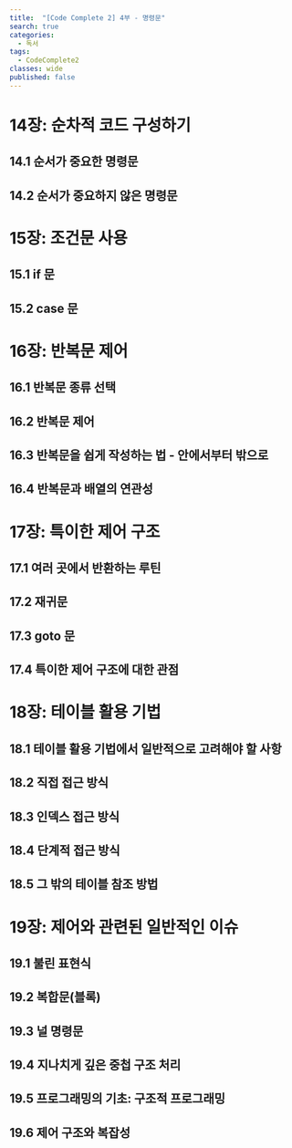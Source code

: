 ```yaml
---
title:  "[Code Complete 2] 4부 - 명령문"
search: true
categories: 
  - 독서
tags:
  - CodeComplete2
classes: wide
published: false
---
```


# 14장: 순차적 코드 구성하기
## 14.1 순서가 중요한 명령문
## 14.2 순서가 중요하지 않은 명령문

# 15장: 조건문 사용
## 15.1 if 문
## 15.2 case 문

# 16장: 반복문 제어
## 16.1 반복문 종류 선택
## 16.2 반복문 제어
## 16.3 반복문을 쉽게 작성하는 법 - 안에서부터 밖으로
## 16.4 반복문과 배열의 연관성

# 17장: 특이한 제어 구조
## 17.1 여러 곳에서 반환하는 루틴
## 17.2 재귀문
## 17.3 goto 문
## 17.4 특이한 제어 구조에 대한 관점

# 18장: 테이블 활용 기법
## 18.1 테이블 활용 기법에서 일반적으로 고려해야 할 사항
## 18.2 직접 접근 방식
## 18.3 인덱스 접근 방식
## 18.4 단계적 접근 방식
## 18.5 그 밖의 테이블 참조 방법

# 19장: 제어와 관련된 일반적인 이슈
## 19.1 불린 표현식
## 19.2 복합문(블록)
## 19.3 널 명령문
## 19.4 지나치게 깊은 중첩 구조 처리
## 19.5 프로그래밍의 기초: 구조적 프로그래밍
## 19.6 제어 구조와 복잡성